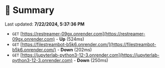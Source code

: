 # 📖 Summary
Last updated: **7/22/2024, 5:37:36 PM**

- `GET` [https://restreamer-09gx.onrender.com](https://restreamer-09gx.onrender.com) - **Up** (524ms)
- `GET` [https://filestreambot-b5k6.onrender.com/](https://filestreambot-b5k6.onrender.com/) - **Down** (202ms)
- `GET` [https://jupyterlab-python3-12-3.onrender.com](https://jupyterlab-python3-12-3.onrender.com) - **Down** (250ms)
